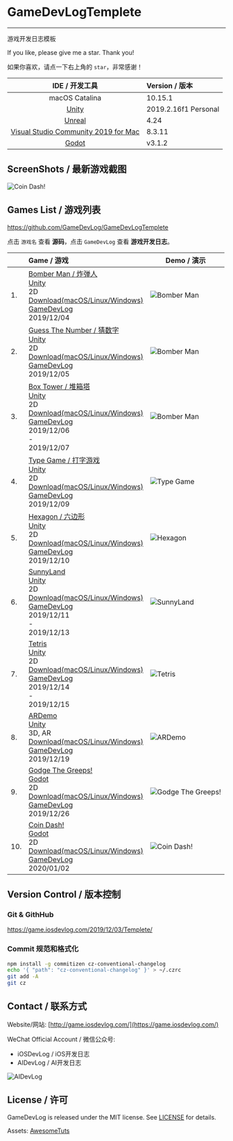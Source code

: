 # GameDevLogTemplete
---

游戏开发日志模板

If you like, please give me a star. Thank you!

如果你喜欢，请点一下右上角的 `star`，非常感谢！

| IDE / 开发工具 | Version / 版本 |
|:---:|:---|
| macOS Catalina  | 10.15.1 |
| [Unity](https://unity.com) | 2019.2.16f1 Personal |
| [Unreal](https://www.unrealengine.com) | 4.24 |
| [Visual Studio Community 2019 for Mac](https://visualstudio.microsoft.com/vs/mac) | 8.3.11 |
| [Godot](https://godotengine.org) | v3.1.2 |

## ScreenShots / 最新游戏截图

![Coin Dash!](https://raw.githubusercontent.com/GameDevLog/GameDevLogTemplete/master/ScreenShots/10.CoinDash.gif)

## Games List / 游戏列表

<https://github.com/GameDevLog/GameDevLogTemplete>

点击 `游戏名` 查看 **源码**，点击 `GameDevLog` 查看 **游戏开发日志**。

|| Game / 游戏 | Demo / 演示 |
|:--|:--|---|
| 1. |[Bomber Man / 炸弹人](https://github.com/GameDevLog/BomberMan)<br />[Unity](https://unity.com)<br />2D<br />[Download(macOS/Linux/Windows)](https://github.com/GameDevLog/GameDevLogTemplete/releases/tag/v20191204)<br />[GameDevLog](https://game.iosdevlog.com/2019/12/04/BomberMan/)<br />2019/12/04 | ![Bomber Man](https://raw.githubusercontent.com/GameDevLog/GameDevLogTemplete/master/ScreenShots/1.BomberMan.gif) |
| 2. |[Guess The Number / 猜数字](https://github.com/GameDevLog/Guess-The-Number)<br />[Unity](https://unity.com)<br />2D<br />[Download(macOS/Linux/Windows)](https://github.com/GameDevLog/GameDevLogTemplete/releases/tag/v20191205)<br />[GameDevLog](https://game.iosdevlog.com/2019/12/05/Guess-The-Number/)<br />2019/12/05 | ![Bomber Man](https://raw.githubusercontent.com/GameDevLog/GameDevLogTemplete/master/ScreenShots/2.GuessTheNumber.gif) |
| 3. |[Box Tower / 堆箱塔](https://github.com/GameDevLog/Box-Tower)<br />[Unity](https://unity.com)<br />2D<br />[Download(macOS/Linux/Windows)](https://github.com/GameDevLog/GameDevLogTemplete/releases/tag/v20191207)<br />[GameDevLog](https://game.iosdevlog.com/2019/12/07/Box-Tower/)<br />2019/12/06<br />-<br />2019/12/07 | ![Bomber Man](https://raw.githubusercontent.com/GameDevLog/GameDevLogTemplete/master/ScreenShots/3.BoxTower.gif) |
| 4. |[Type Game / 打字游戏](https://github.com/GameDevLog/Type-Game)<br />[Unity](https://unity.com)<br />2D<br />[Download(macOS/Linux/Windows)](https://github.com/GameDevLog/GameDevLogTemplete/releases/tag/v20191209)<br />[GameDevLog](https://game.iosdevlog.com/2019/12/09/Type-Game/)<br />2019/12/09 | ![Type Game](https://raw.githubusercontent.com/GameDevLog/GameDevLogTemplete/master/ScreenShots/4.TypeGame.gif) |
| 5. |[Hexagon / 六边形](https://github.com/GameDevLog/Hexagon)<br />[Unity](https://unity.com)<br />2D<br />[Download(macOS/Linux/Windows)](https://github.com/GameDevLog/GameDevLogTemplete/releases/tag/v20191210)<br />[GameDevLog](https://game.iosdevlog.com/2019/12/10/Hexagon/)<br />2019/12/10 | ![Hexagon](https://raw.githubusercontent.com/GameDevLog/GameDevLogTemplete/master/ScreenShots/5.Hexagon.gif) |
| 6. |[SunnyLand](https://github.com/GameDevLog/Sunny-Land)<br />[Unity](https://unity.com)<br />2D<br />[Download(macOS/Linux/Windows)](https://github.com/GameDevLog/GameDevLogTemplete/releases/tag/v20191214)<br />[GameDevLog](https://game.iosdevlog.com/2019/12/11/Sunny-Land/)<br />2019/12/11<br />-<br />2019/12/13 | ![SunnyLand](https://raw.githubusercontent.com/GameDevLog/GameDevLogTemplete/master/ScreenShots/6.SunnyLand.gif) |
| 7. |[Tetris](https://github.com/GameDevLog/Tetris)<br />[Unity](https://unity.com)<br />2D<br />[Download(macOS/Linux/Windows)](https://github.com/GameDevLog/GameDevLogTemplete/releases/tag/v20191215)<br />[GameDevLog](https://game.iosdevlog.com/2019/12/11/Tetris/)<br />2019/12/14<br />-<br />2019/12/15 | ![Tetris](https://raw.githubusercontent.com/GameDevLog/GameDevLogTemplete/master/ScreenShots/7.Tetris.gif) |
| 8. |[ARDemo](https://github.com/GameDevLog/ARDemo)<br />[Unity](https://unity.com)<br />3D, AR<br />[Download(macOS/Linux/Windows)](https://github.com/GameDevLog/GameDevLogTemplete/releases/tag/v20191219)<br />[GameDevLog](https://game.iosdevlog.com/2019/12/14/ARKit/)<br />2019/12/19 | ![ARDemo](https://raw.githubusercontent.com/GameDevLog/GameDevLogTemplete/master/ScreenShots/8.ARDemo.gif) |
| 9. |[Godge The Greeps!](https://github.com/GameDevLog/Godge-The-Greeps)<br />[Godot](http://godotengine.org)<br />2D<br />[Download(macOS/Linux/Windows)](https://github.com/GameDevLog/GameDevLogTemplete/releases/tag/v20191226)<br />[GameDevLog](https://docs.godotengine.org/zh_CN/latest/getting_started/step_by_step/your_first_game.html)<br />2019/12/26 | ![Godge The Greeps!](https://raw.githubusercontent.com/GameDevLog/GameDevLogTemplete/master/ScreenShots/9.GodgeTheGreeps.gif) |
| 10. |[Coin Dash!](https://github.com/GameDevLog/Coin-Dash)<br />[Godot](http://godotengine.org)<br />2D<br />[Download(macOS/Linux/Windows)](https://github.com/GameDevLog/GameDevLogTemplete/releases/tag/v20200102)<br />[GameDevLog](https://game.iosdevlog.com/2020/01/02/Coin-Dash)<br />2020/01/02 | ![Coin Dash!](https://raw.githubusercontent.com/GameDevLog/GameDevLogTemplete/master/ScreenShots/10.CoinDash.gif) |

## Version Control / 版本控制

### Git & GithHub

<https://game.iosdevlog.com/2019/12/03/Templete/>

### Commit 规范和格式化

```sh
npm install -g commitizen cz-conventional-changelog
echo '{ "path": "cz-conventional-changelog" }' > ~/.czrc
git add -A
git cz
```

## Contact / 联系方式

Website/网站: [http://game.iosdevlog.com/](https://game.iosdevlog.com/)

WeChat Official Account / 微信公众号:

* iOSDevLog / iOS开发日志
* AIDevLog / AI开发日志

![AIDevLog](https://raw.githubusercontent.com/GameDevLog/GameDevLogTemplete/master/ScreenShots/AIDevLog.png)

## License / 许可

GameDevLog is released under the MIT license. See [LICENSE](LICENSE) for details.

Assets: [AwesomeTuts](AwesomeTuts)
